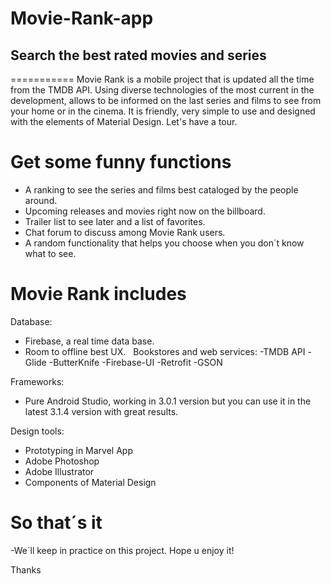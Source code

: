 # Movie-Rank-app
## Search the best rated movies and series
===========
Movie Rank is a mobile project that is updated all the time from the TMDB API. Using diverse technologies of the most current in the development, allows to be informed on the last series and films to see from your home or in the cinema. It is friendly, very simple to use and designed with the elements of Material Design. Let's have a tour.

Get some funny functions
===========
- A ranking to see the series and films best cataloged by the people around.
- Upcoming releases and movies right now on the billboard.
- Trailer list to see later and a list of favorites.
- Chat forum to discuss among Movie Rank users.
- A random functionality that helps you choose when you don´t know what to see.

Movie Rank includes
===========
Database:
- Firebase, a real time data base.
- Room to offline best UX.
 
Bookstores and web services:
-TMDB API
-Glide
-ButterKnife
-Firebase-UI
-Retrofit
-GSON

Frameworks:
- Pure Android Studio, working in 3.0.1 version but you can use it in the latest 3.1.4 version with great results.

Design tools:
- Prototyping in Marvel App
- Adobe Photoshop
- Adobe Illustrator
- Components of Material Design
 
So that´s it
===========
-We´ll keep in practice on this project. 
Hope u enjoy it!

Thanks

